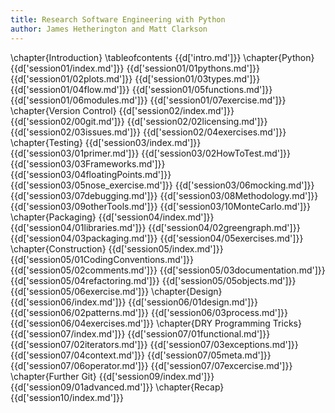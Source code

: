 ```yaml
---
title: Research Software Engineering with Python
author: James Hetherington and Matt Clarkson
---
```


\chapter{Introduction}
\tableofcontents
{{d['intro.md']}}
\chapter{Python}
{{d['session01/index.md']}}
{{d['session01/01pythons.md']}}
{{d['session01/02plots.md']}}
{{d['session01/03types.md']}}
{{d['session01/04flow.md']}}
{{d['session01/05functions.md']}}
{{d['session01/06modules.md']}}
{{d['session01/07exercise.md']}}
\chapter{Version Control}
{{d['session02/index.md']}}
{{d['session02/00git.md']}}
{{d['session02/02licensing.md']}}
{{d['session02/03issues.md']}}
{{d['session02/04exercises.md']}}
\chapter{Testing}
{{d['session03/index.md']}}
{{d['session03/01primer.md']}}
{{d['session03/02HowToTest.md']}}
{{d['session03/03Frameworks.md']}}
{{d['session03/04floatingPoints.md']}}
{{d['session03/05nose_exercise.md']}}
{{d['session03/06mocking.md']}}
{{d['session03/07debugging.md']}}
{{d['session03/08Methodology.md']}}
{{d['session03/09otherTools.md']}}
{{d['session03/10MonteCarlo.md']}}
\chapter{Packaging}
{{d['session04/index.md']}}
{{d['session04/01libraries.md']}}
{{d['session04/02greengraph.md']}}
{{d['session04/03packaging.md']}}
{{d['session04/05exercises.md']}}
\chapter{Construction}
{{d['session05/index.md']}}
{{d['session05/01CodingConventions.md']}}
{{d['session05/02comments.md']}}
{{d['session05/03documentation.md']}}
{{d['session05/04refactoring.md']}}
{{d['session05/05objects.md']}}
{{d['session05/06exercise.md']}}
\chapter{Design}
{{d['session06/index.md']}}
{{d['session06/01design.md']}}
{{d['session06/02patterns.md']}}
{{d['session06/03process.md']}}
{{d['session06/04exercises.md']}}
\chapter{DRY Programming Tricks}
{{d['session07/index.md']}}
{{d['session07/01functional.md']}}
{{d['session07/02iterators.md']}}
{{d['session07/03exceptions.md']}}
{{d['session07/04context.md']}}
{{d['session07/05meta.md']}}
{{d['session07/06operator.md']}}
{{d['session07/07excercise.md']}}
\chapter{Further Git}
{{d['session09/index.md']}}
{{d['session09/01advanced.md']}}
\chapter{Recap}
{{d['session10/index.md']}}
